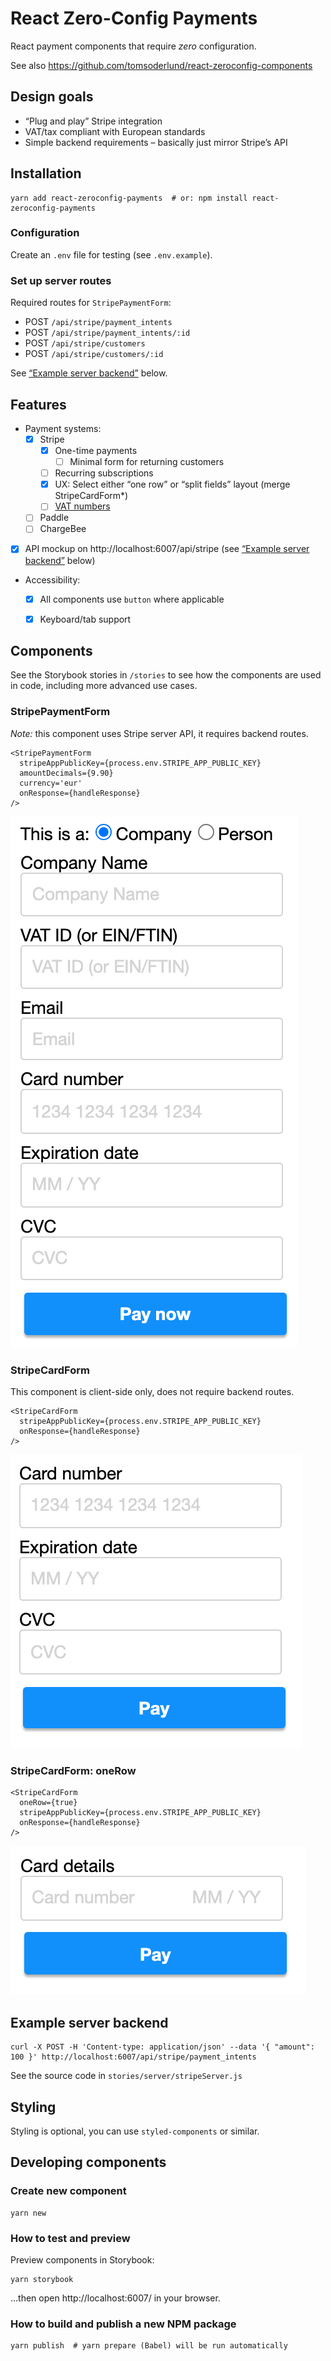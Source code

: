 # React Zero-Config Payments

React payment components that require _zero_ configuration.

See also https://github.com/tomsoderlund/react-zeroconfig-components

## Design goals

- “Plug and play” Stripe integration
- VAT/tax compliant with European standards
- Simple backend requirements – basically just mirror Stripe’s API


## Installation

    yarn add react-zeroconfig-payments  # or: npm install react-zeroconfig-payments

### Configuration

Create an `.env` file for testing (see `.env.example`).

### Set up server routes

Required routes for `StripePaymentForm`:

- POST `/api/stripe/payment_intents`
- POST `/api/stripe/payment_intents/:id`
- POST `/api/stripe/customers`
- POST `/api/stripe/customers/:id`

See [“Example server backend”](#example-server-backend) below.


## Features

- Payment systems:
  - [x] Stripe
    - [x] One-time payments
      - [ ] Minimal form for returning customers
    - [ ] Recurring subscriptions
    - [x] UX: Select either “one row” or “split fields” layout (merge StripeCardForm*)
    - [ ] [VAT numbers](https://stripe.com/docs/api/customer_tax_ids/create?lang=node)
  - [ ] Paddle
  - [ ] ChargeBee
- [x] API mockup on http://localhost:6007/api/stripe (see [“Example server backend”](#example-server-backend) below)
- Accessibility:
  - [x] All components use `button` where applicable
  - [x] Keyboard/tab support


## Components

See the Storybook stories in `/stories` to see how the components are used in code, including more advanced use cases.

### StripePaymentForm

*Note:* this component uses Stripe server API, it requires backend routes.

    <StripePaymentForm
      stripeAppPublicKey={process.env.STRIPE_APP_PUBLIC_KEY}
      amountDecimals={9.90}
      currency='eur'
      onResponse={handleResponse}
    />

![StripePaymentForm](docs/StripePaymentForm.png)

### StripeCardForm

This component is client-side only, does not require backend routes.

    <StripeCardForm
      stripeAppPublicKey={process.env.STRIPE_APP_PUBLIC_KEY}
      onResponse={handleResponse}
    />

![StripeCardForm](docs/StripeCardForm.png)

### StripeCardForm: oneRow

    <StripeCardForm
      oneRow={true}
      stripeAppPublicKey={process.env.STRIPE_APP_PUBLIC_KEY}
      onResponse={handleResponse}
    />

![StripeCardForm: oneRow](docs/StripeCardFormOneRow.png)


## Example server backend

    curl -X POST -H 'Content-type: application/json' --data '{ "amount": 100 }' http://localhost:6007/api/stripe/payment_intents

See the source code in `stories/server/stripeServer.js`


## Styling

Styling is optional, you can use `styled-components` or similar.


## Developing components

### Create new component

    yarn new

### How to test and preview

Preview components in Storybook:

    yarn storybook

...then open http://localhost:6007/ in your browser.

### How to build and publish a new NPM package

    yarn publish  # yarn prepare (Babel) will be run automatically
